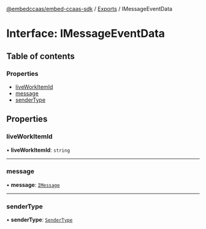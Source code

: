 [@embedccaas/embed-ccaas-sdk](../README.md) / [Exports](../modules.md) / IMessageEventData

# Interface: IMessageEventData

## Table of contents

### Properties

-   [liveWorkItemId](IMessageEventData.md#liveworkitemid)
-   [message](IMessageEventData.md#message)
-   [senderType](IMessageEventData.md#sendertype)

## Properties

### liveWorkItemId

• **liveWorkItemId**: `string`



---

### message

• **message**: [`IMessage`](IMessage.md)



---

### senderType

• **senderType**: [`SenderType`](../enums/SenderType.md)


